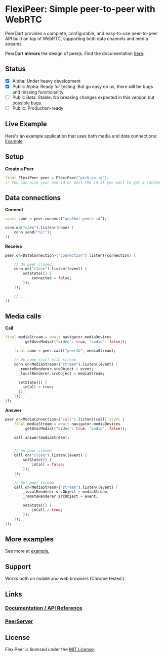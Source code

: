 # FlexiPeer: Simple peer-to-peer with WebRTC

PeerDart provides a complete, configurable, and easy-to-use peer-to-peer API built on top of WebRTC, supporting both data channels and media streams.

PeerDart **mirrors** the design of peerjs. Find the documentation [here](https://peerjs.com/docs)..


## Status

- [x] Alpha: Under heavy development
- [x] Public Alpha: Ready for testing. But go easy on us, there will be bugs and missing functionality.
- [ ] Public Beta: Stable. No breaking changes expected in this version but possible bugs.
- [ ] Public: Production-ready

## Live Example

Here's an example application that uses both media and data connections: [Example](https://peerdart.netlify.app/)

## Setup


**Create a Peer**

```dart
final FlexiPeer peer = FlexiPeer("pick-an-id");
// You can pick your own id or omit the id if you want to get a random one from the server.
```

## Data connections

**Connect**

```dart
const conn = peer.connect("another-peers-id");

conn.on("open").listen((name) {
    conn.send("hi!");
})
```

**Receive**

```dart
peer.on<DataConnection>("connection").listen((connection) {

    // On peer closed.
    conn.on("close").listen((event) {
        setState(() {
            connected = false;
        });
    });

    // ....
})
```

## Media calls

**Call**

```dart
final mediaStream = await navigator.mediaDevices
        .getUserMedia({"video": true, "audio": false});

    final conn = peer.call("peerId", mediaStream);

    // Do some stuff with stream
    conn.on<MediaStream>("stream").listen((event) {
      _remoteRenderer.srcObject = event;
      _localRenderer.srcObject = mediaStream;

      setState(() {
        inCall = true;
      });
    });
});
```

**Answer**

```dart
peer.on<MediaConnection>("call").listen((call) async {
    final mediaStream = await navigator.mediaDevices
        .getUserMedia({"video": true, "audio": false});

    call.answer(mediaStream);


    // on peer closed
    call.on("close").listen((event) {
        setState(() {
            inCall = false;
        });
    });

    // Get peer stream
    call.on<MediaStream>("stream").listen((event) {
        _localRenderer.srcObject = mediaStream;
        _remoteRenderer.srcObject = event;

        setState(() {
            inCall = true;
        });
    });
});
```

## More examples
See more at [example.](example/)

## Support
Works both on mobile and web browsers (Chrome tested.).

## Links

### [Documentation / API Reference](https://peerjs.com/docs/)

### [PeerServer](https://github.com/peers/peerjs-server)

## License

FlexiPeer is licensed under the [MIT License](https://tldrlegal.com/l/mit).